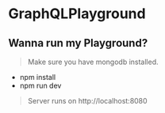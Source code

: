# GraphQLPlayground

## Wanna run my Playground?
> Make sure you have mongodb installed.
- npm install
- npm run dev

> Server runs on http://localhost:8080

